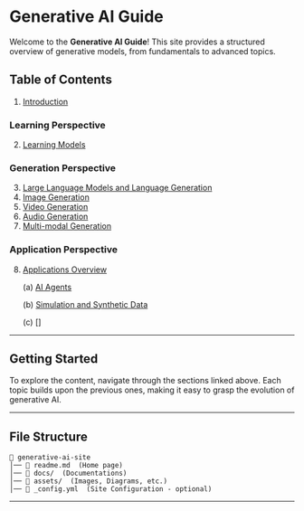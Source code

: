 # Generative AI Guide

Welcome to the **Generative AI Guide**! This site provides a structured overview of generative models, from fundamentals to advanced topics.

## Table of Contents
1. [Introduction](https://github.com/anoted/genai-test/blob/main/readme.md)

### Learning Perspective
2. [Learning Models](docs/learn.md)

### Generation Perspective
3. [Large Language Models and Language Generation](docs/language.md)
4. [Image Generation](docs/image.md)
5. [Video Generation](docs/video.md)
6. [Audio Generation](docs/audio.md)
7. [Multi-modal Generation](docs/multi.md)

### Application Perspective
8. [Applications Overview](docs/applications.md)

    (a) [AI Agents](docs/agents.md)

    (b) [Simulation and Synthetic Data](docs/sim.md)

    (c) []

---

## Getting Started

To explore the content, navigate through the sections linked above. Each topic builds upon the previous ones, making it easy to grasp the evolution of generative AI.

---

## File Structure
```
📂 generative-ai-site
│── 📄 readme.md  (Home page)
│── 📂 docs/  (Documentations)
│── 📂 assets/  (Images, Diagrams, etc.)
│── 📄 _config.yml  (Site Configuration - optional)
```

---

